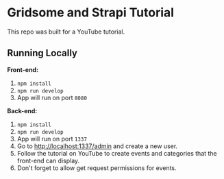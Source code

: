 # Gridsome and Strapi Tutorial

This repo was built for a YouTube tutorial.

## Running Locally

**Front-end:**

1. `npm install`
1. `npm run develop`
1. App will run on port `8080`

**Back-end:**

1. `npm install`
1. `npm run develop`
1. App will run on port `1337`
1. Go to [http://localhost:1337/admin](http://localhost:1337/admin) and create a new user.
1. Follow the tutorial on YouTube to create events and categories that the front-end can display.
1. Don't forget to allow get request permissions for events.
